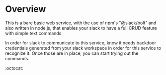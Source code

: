 # Overview
This is a bare basic web service, with the use of npm's "@slack/bolt" and also written in node.js, that enables your slack to have a full CRUD feature with simple text commands.

In order for slack to communicate to this service, know it needs backdoor credentials generated from your slack workspace in order for this service to recognize it.
Once those are in place, you can start trying out the commands.

:octocat:

<!-- https://dvj70ijwahy8c.cloudfront.net/Epoch/icon | [{"description": "Using this bot application is through the use of commands, /help being the example.", "image": "https://dvj70ijwahy8c.cloudfront.net/Epoch/slides/image_7"}, {"description": "This is the main directory for a list of all features to use through commands. For the time being these features are for bug tracking.", "image": "https://dvj70ijwahy8c.cloudfront.net/Epoch/slides/image_6"}, {"description": "Upon selecting 'create sprint', a form is prompted to set the descriptions of the sprint and expected time of completion.", "image": "https://dvj70ijwahy8c.cloudfront.net/Epoch/slides/image_5"}, {"description": "On submission, you are redirected to the main sprint directory that depicts status details of all sprints plus the newest one created. For each one you are also able to open sprints that direct you to it's profile card depicting expanded status details, ticket management, and providing CRUD features.", "image": "https://dvj70ijwahy8c.cloudfront.net/Epoch/slides/image_4"}, {"description": "Upon creating tickets, a form is prompted to enter descriptive details and slack members you would want to have this ticket assigned to.", "image": "https://dvj70ijwahy8c.cloudfront.net/Epoch/slides/image_3"}, {"description": "When submitted, the assigned slack member is requested to be the worker of the ticket, and receives an invite that would require a date assignment from the worker before approving assignment.", "image": "https://dvj70ijwahy8c.cloudfront.net/Epoch/slides/image_2"}, {"description": "Here is the 'receipt' page that has all accepted and rejected or pending ticket requests.", "image": "https://dvj70ijwahy8c.cloudfront.net/Epoch/slides/image_1"}, {"description": "And a final over view of a set sprint with a ticket assigned to a worker.", "image": "https://dvj70ijwahy8c.cloudfront.net/Epoch/slides/image_0"}] -->


